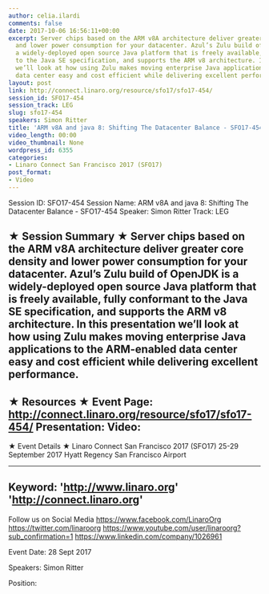 ```yaml
---
author: celia.ilardi
comments: false
date: 2017-10-06 16:56:11+00:00
excerpt: Server chips based on the ARM v8A architecture deliver greater core density
  and lower power consumption for your datacenter. Azul’s Zulu build of OpenJDK is
  a widely-deployed open source Java platform that is freely available, fully conformant
  to the Java SE specification, and supports the ARM v8 architecture. In this presentation
  we’ll look at how using Zulu makes moving enterprise Java applications to the ARM-enabled
  data center easy and cost efficient while delivering excellent performance.
layout: post
link: http://connect.linaro.org/resource/sfo17/sfo17-454/
session_id: SFO17-454
session_track: LEG
slug: sfo17-454
speakers: Simon Ritter
title: 'ARM v8A and java 8: Shifting The Datacenter Balance - SFO17-454'
video_length: 00:00
video_thumbnail: None
wordpress_id: 6355
categories:
- Linaro Connect San Francisco 2017 (SFO17)
post_format:
- Video
---
```


Session ID: SFO17-454
Session Name: ARM v8A and java 8: Shifting The Datacenter Balance - SFO17-454
Speaker: Simon Ritter
Track: LEG


★ Session Summary ★
Server chips based on the ARM v8A architecture deliver greater core density and lower power consumption for your datacenter. Azul’s Zulu build of OpenJDK is a widely-deployed open source Java platform that is freely available, fully conformant to the Java SE specification, and supports the ARM v8 architecture. In this presentation we’ll look at how using Zulu makes moving enterprise Java applications to the ARM-enabled data center easy and cost efficient while delivering excellent performance.
---------------------------------------------------
★ Resources ★
Event Page: http://connect.linaro.org/resource/sfo17/sfo17-454/
Presentation: 
Video: 
 ---------------------------------------------------

★ Event Details ★
Linaro Connect San Francisco 2017 (SFO17)
25-29 September 2017
Hyatt Regency San Francisco Airport

---------------------------------------------------
Keyword: 
'http://www.linaro.org'
'http://connect.linaro.org'
---------------------------------------------------
Follow us on Social Media
https://www.facebook.com/LinaroOrg
https://twitter.com/linaroorg
https://www.youtube.com/user/linaroorg?sub_confirmation=1
https://www.linkedin.com/company/1026961

Event Date: 28 Sept 2017

Speakers: Simon Ritter

Position: 
